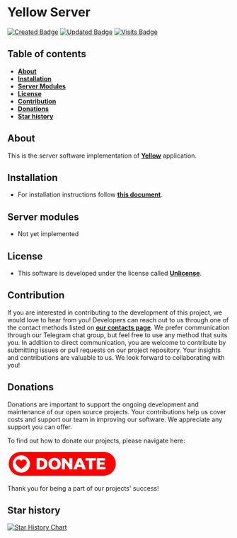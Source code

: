 # Yellow Server

[![Created Badge](https://badges.pufler.dev/created/libersoft-org/yellow-server)](https://badges.pufler.dev) [![Updated Badge](https://badges.pufler.dev/updated/libersoft-org/yellow-server)](https://badges.pufler.dev) [![Visits Badge](https://badges.pufler.dev/visits/libersoft-org/yellow-server)](https://badges.pufler.dev)


## Table of contents
- [**About**](#about)
- [**Installation**](#installation)
- [**Server Modules**](#server-modules)
- [**License**](#license)
- [**Contribution**](#contribution)
- [**Donations**](#donations)
- [**Star history**](#star-history)

## About

This is the server software implementation of [**Yellow**](https://github.com/libersoft-org/yellow-documentation/) application.

## Installation

- For installation instructions follow [**this document**](./INSTALL.md).

## Server modules

- Not yet implemented

## License

- This software is developed under the license called [**Unlicense**](./LICENSE).

## Contribution

If you are interested in contributing to the development of this project, we would love to hear from you! Developers can reach out to us through one of the contact methods listed on [**our contacts page**](https://libersoft.org/contacts). We prefer communication through our Telegram chat group, but feel free to use any method that suits you.
In addition to direct communication, you are welcome to contribute by submitting issues or pull requests on our project repository. Your insights and contributions are valuable to us. We look forward to collaborating with you!

## Donations

Donations are important to support the ongoing development and maintenance of our open source projects. Your contributions help us cover costs and support our team in improving our software. We appreciate any support you can offer.

To find out how to donate our projects, please navigate here:

[![Donate](https://raw.githubusercontent.com/libersoft-org/documents/main/donate.png)](https://libersoft.org/donations)

Thank you for being a part of our projects' success!

## Star history

[![Star History Chart](https://api.star-history.com/svg?repos=libersoft-org/yellow-server&type=Date)](https://star-history.com/#libersoft-org/yellow-server&Date)
